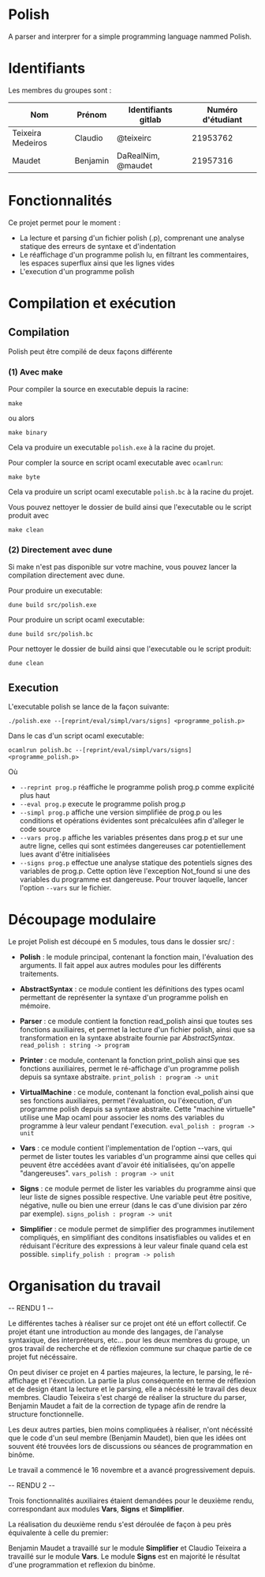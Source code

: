 # Polish
A parser and interprer for a simple programming language nammed Polish.

# Identifiants
Les membres du groupes sont :

|       Nom         |  Prénom  | Identifiants gitlab | Numéro d'étudiant |
|       ---         |  ------  | ------------------- | ----------------- |
| Teixeira Medeiros | Claudio  | @teixeirc           | 21953762          |
| Maudet            | Benjamin | DaRealNim, @maudet  | 21957316          |

# Fonctionnalités
Ce projet permet pour le moment :
- La lecture et parsing d'un fichier polish (.p), comprenant une analyse
statique des erreurs de syntaxe et d'indentation
- Le réaffichage d'un programme polish lu, en filtrant les commentaires, les
espaces superflux ainsi que les lignes vides
- L'execution d'un programme polish

# Compilation et exécution
## Compilation
Polish peut être compilé de deux façons différente

### (1) Avec make
Pour compiler la source en executable depuis la racine:
```
make
```
ou alors
```
make binary
```
Cela va produire un executable `polish.exe` à la racine du projet.

Pour compler la source en script ocaml executable avec `ocamlrun`:
```
make byte
```
Cela va produire un script ocaml executable `polish.bc` à la racine du projet.

Vous pouvez nettoyer le dossier de build ainsi que l'executable ou le script
produit avec
```
make clean
```

### (2) Directement avec dune
Si make n'est pas disponible sur votre machine, vous pouvez lancer la compilation
directement avec dune.

Pour produire un executable:
```
dune build src/polish.exe
```

Pour produire un script ocaml executable:
```
dune build src/polish.bc
```

Pour nettoyer le dossier de build ainsi que l'executable ou le script produit:
```
dune clean
```

## Execution
L'executable polish se lance de la façon suivante:
```
./polish.exe --[reprint/eval/simpl/vars/signs] <programme_polish.p>
```
Dans le cas d'un script ocaml executable:
```
ocamlrun polish.bc --[reprint/eval/simpl/vars/signs] <programme_polish.p>
```
Où
- `--reprint prog.p` réaffiche le programme polish prog.p comme explicité plus haut
- `--eval prog.p` execute le programme polish prog.p
- `--simpl prog.p` affiche une version simplifiée de prog.p ou les conditions et opérations évidentes sont précalculées afin d'alleger le code source
- `--vars prog.p` affiche les variables présentes dans prog.p et sur une autre ligne, celles qui sont estimées dangereuses car potentiellement lues avant d'être initialisées
- `--signs prog.p` effectue une analyse statique des potentiels signes des variables de prog.p. Cette
option lève l'exception Not_found si une des variables du programme est dangereuse. Pour trouver laquelle, lancer l'option `--vars` sur le fichier.

# Découpage modulaire
Le projet Polish est découpé en 5 modules, tous dans le dossier src/ :
- **Polish** : le module principal, contenant la fonction main, l'évaluation des
arguments. Il fait appel aux autres modules pour les différents traitements.

- **AbstractSyntax** : ce module contient les définitions des types ocaml
permettant de représenter la syntaxe d'un programme polish en mémoire.

- **Parser** : ce module contient la fonction read_polish ainsi que toutes ses
fonctions auxiliaires, et permet la lecture d'un fichier polish, ainsi que sa
transformation en la syntaxe abstraite fournie par *AbstractSyntax*.
`read_polish : string -> program`

- **Printer** : ce module, contenant la fonction print_polish ainsi que ses
fonctions auxiliaires, permet le ré-affichage d'un programme polish depuis sa
syntaxe abstraite.
`print_polish : program -> unit`

- **VirtualMachine** : ce module, contenant la fonction eval_polish ainsi que
ses fonctions auxiliaires, permet l'évaluation, ou l'éxecution, d'un programme
polish depuis sa syntaxe abstraite. Cette "machine virtuelle" utilise une Map
ocaml pour associer les noms des variables du programme à leur valeur pendant
l'execution.
`eval_polish : program -> unit`

- **Vars** : ce module contient l'implementation de l'option --vars, 
qui permet de lister toutes les variables d'un programme ainsi que celles qui
peuvent être accédées avant d'avoir été initialisées, qu'on appelle "dangereuses".
`vars_polish : program -> unit`

- **Signs** : ce module permet de lister les variables du programme ainsi que 
leur liste de signes possible respective. Une variable peut être positive, 
négative, nulle ou bien une erreur (dans le cas d'une division par zéro 
par exemple).
`signs_polish : program -> unit`

- **Simplifier** : ce module permet de simplifier des programmes inutilement 
compliqués, en simplifiant des conditons insatisfiables ou valides et en 
réduisant l'écriture des expressions à leur valeur finale quand cela est possible.
`simplify_polish : program -> polish`

# Organisation du travail
-- RENDU 1 --

Le différentes taches à réaliser sur ce projet ont été un effort collectif. Ce
projet étant une introduction au monde des langages, de l'analyse syntaxique,
des interpréteurs, etc... pour les deux membres du groupe, un gros travail de
recherche et de réflexion commune sur chaque partie de ce projet fut nécéssaire.

On peut diviser ce projet en 4 parties majeures, la lecture, le parsing,
le ré-affichage et l'éxecution. La partie la plus conséquente en terme de
réflexion et de design étant la lecture et le parsing, elle a nécéssité le
travail des deux membres. Claudio Teixeira s'est chargé de réaliser la structure
du parser, Benjamin Maudet a fait de la correction de typage afin de rendre la
structure fonctionnelle.

Les deux autres parties, bien moins compliquées à réaliser, n'ont nécéssité que
le code d'un seul membre (Benjamin Maudet), bien que les idées ont souvent été
trouvées lors de discussions ou séances de programmation en binôme.

Le travail a commencé le 16 novembre et a avancé progressivement depuis.

-- RENDU 2 --

Trois fonctionnalités auxiliaires étaient demandées pour le deuxième rendu, 
correspondant aux modules **Vars**, **Signs** et **Simplifier**.

La réalisation du deuxième rendu s'est déroulée de façon à peu près équivalente 
à celle du premier:

Benjamin Maudet a travaillé sur le module **Simplifier** et Claudio Teixeira 
a travaillé sur le module **Vars**. Le module **Signs** est en 
majorité le résultat d'une programmation et reflexion du binôme.
